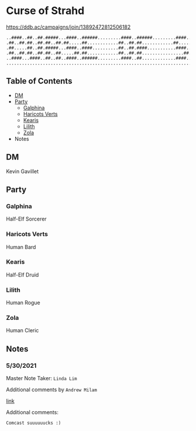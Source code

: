 # Curse of Strahd

https://ddb.ac/campaigns/join/13892472812506182

```
..####..##..##.#####...####..######.........####..######.........####..######.#####...####..##..##.#####..
.##..##.##..##.##..##.##.....##............##..##.##............##.......##...##..##.##..##.##..##.##..##.
.##.....##..##.#####...####..####..........##..##.####...........####....##...#####..######.######.##..##.
.##..##.##..##.##..##.....##.##............##..##.##................##...##...##..##.##..##.##..##.##..##.
..####...####..##..##..####..######.........####..##.............####....##...##..##.##..##.##..##.#####..
..........................................................................................................
```


## Table of Contents

* [DM](#dm)
* [Party](#party)
  * [Galphina](#galphina)
  * [Haricots Verts](#haricots-verts)
  * [Kearis](#kearis)
  * [Lilith](#lilith)
  * [Zola](#zola)
* Notes

## DM

Kevin Gavillet

## Party

### Galphina

Half-Elf Sorcerer

### Haricots Verts

Human Bard

### Kearis

Half-Elf Druid

### Lilith

Human Rogue

### Zola

Human Cleric

## Notes

### 5/30/2021

Master Note Taker: `Linda Lim`

Additional comments by `Andrew Milam`

[link](/sessions/5-30-2021.md)

Additional comments:

```txt
Comcast suuuuuucks :)
```
